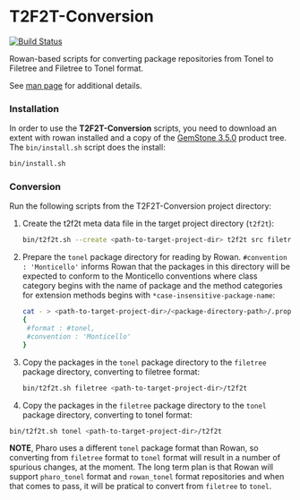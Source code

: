 # T2F2T-Conversion

[![Build Status](https://travis-ci.org/GsDevKit/T2F2T-Conversion.svg?branch=gemstone)](https://travis-ci.org/GsDevKit/T2F2T-Conversion)

Rowan-based scripts for converting package repositories from Tonel to Filetree and Filetree to Tonel format.

See [man page][1] for additional details.

### Installation
In order to use the **T2F2T-Conversion** scripts, you need to download an extent with rowan installed and a copy of the [GemStone 3.5.0](https://gemtalksystems.com/products/gs64/versions35x/#350) product tree. The `bin/install.sh` script does the install:
```bash
bin/install.sh
```

### Conversion
Run the following scripts from the T2F2T-Conversion project directory:
1. Create the t2f2t meta data file in the target project directory (`t2f2t`):
   ```bash
   bin/t2f2t.sh --create <path-to-target-project-dir> t2f2t src filetree
   ```
2. Prepare the `tonel` package directory for reading by Rowan. `#convention : 'Monticello'` informs Rowan that the packages in this directory will be expected to conform to the Monticello conventions where class category begins with the name of package and the method categories for extension methods begins with `*case-insensitive-package-name`:
   ```bash
   cat - > <path-to-target-project-dir>/<package-directory-path>/.properties
   {
   	#format : #tonel,
   	#convention : 'Monticello'
   }
   ```
3. Copy the packages in the `tonel` package directory to the `filetree` package directory, converting to filetree format:
   ```bash
   bin/t2f2t.sh filetree <path-to-target-project-dir>/t2f2t
   ```
4.  Copy the packages in the `filetree` package directory to the `tonel` package directory, converting to tonel format:
   ```bash
   bin/t2f2t.sh tonel <path-to-target-project-dir>/t2f2t
   ```
   **NOTE**, Pharo uses a different `tonel` package format than Rowan, so converting from `filetree` format to `tonel` format will result in a number of spurious changes, at the moment. The long term plan is that Rowan will support `pharo_tonel` format and `rowan_tonel` format repositories and when that comes to pass, it will be pratical to convert from `filetree` to `tonel`. 


[1]: docs/man.txt
